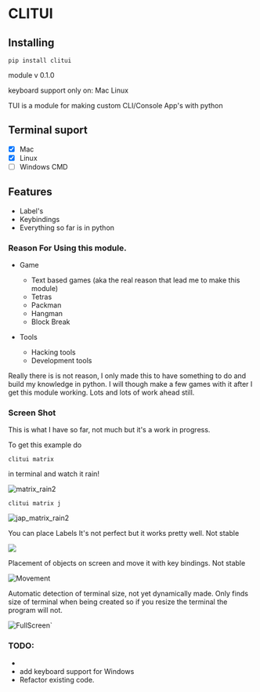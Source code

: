 # CLITUI


## Installing
```
pip install clitui
```

module v 0.1.0

keyboard support only on:
Mac
Linux

TUI is a module for making custom CLI/Console App's with python


## Terminal suport
- [x] Mac
- [X] Linux
- [ ] Windows CMD

## Features
* Label's
* Keybindings
* Everything so far is in python

### Reason For Using this module.
* Game
    * Text based games (aka the real reason that lead me to make this module)
    * Tetras
    * Packman
    * Hangman
    * Block Break

* Tools
    * Hacking tools
    * Development tools

Really there is is not reason, I only made this to have something to do and 
build my knowledge in python.  I will though make a few games with it after I get this 
module working. Lots and lots of work ahead still.


### Screen Shot
This is what I have so far, not much but it's a work in progress.

To get this example do
```
clitui matrix
```
in terminal and watch it rain!

![matrix_rain2](https://user-images.githubusercontent.com/43012445/67877665-fbd69e00-fb07-11e9-8093-794dd2f8a66f.gif)
```
clitui matrix j
```
![jap_matrix_rain2](https://user-images.githubusercontent.com/43012445/67978841-0026b800-fbe9-11e9-96a4-d5d6f558b50a.gif)

You can place Labels
It's not perfect but it works pretty well.
Not stable

![](https://user-images.githubusercontent.com/43012445/60067666-208db580-96d1-11e9-85c4-b04c7941b694.gif)

Placement of objects on screen and move it with key bindings.
Not stable

![Movement](https://user-images.githubusercontent.com/43012445/59881361-007a9100-9375-11e9-942a-848c0c88d926.gif)

Automatic detection of terminal size, not yet dynamically made. Only finds
size of terminal when being created so if you resize the terminal the program will not.

![FullScreen](https://user-images.githubusercontent.com/43012445/59881653-bcd45700-9375-11e9-91d2-c6bd90662475.gif)`


### TODO:
* 
* add keyboard support for Windows
* Refactor existing code.
